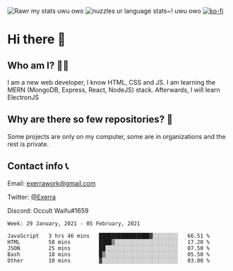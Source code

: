 ![Rawr my stats uwu owo](https://github-readme-stats.vercel.app/api?username=Exerra&show_icons=true&theme=buefy)
![nuzzles ur language stats~! uwu owo](https://github-readme-stats.vercel.app/api/top-langs/?username=Exerra&layout=compact)
[![ko-fi](https://www.ko-fi.com/img/githubbutton_sm.svg)](https://ko-fi.com/X8X130H96)
# Hi there 👋
## Who am I? 🙋‍♀️
I am a new web developer, I know HTML, CSS and JS. I am learning the MERN (MongoDB, Express, React, NodeJS) stack. Afterwards, I will learn ElectronJS
## Why are there so few repositories? 🤔
Some projects are only on my computer, some are in organizations and the rest is private.
## Contact info 📞
Email: [exerrawork@gmail.com](mailto:exerrawork@gmail.com)

Twitter: [@Exerra](https://twitter.com/exerra)

Discord: Occult Waifu#1659

<!--START_SECTION:waka-->
```text
Week: 29 January, 2021 - 05 February, 2021

JavaScript   3 hrs 46 mins   ████████████████▓░░░░░░░░   66.51 % 
HTML         58 mins         ████▒░░░░░░░░░░░░░░░░░░░░   17.20 % 
JSON         25 mins         ██░░░░░░░░░░░░░░░░░░░░░░░   07.50 % 
Bash         18 mins         █▒░░░░░░░░░░░░░░░░░░░░░░░   05.50 % 
Other        10 mins         ▓░░░░░░░░░░░░░░░░░░░░░░░░   03.00 % 
```
<!--END_SECTION:waka-->
